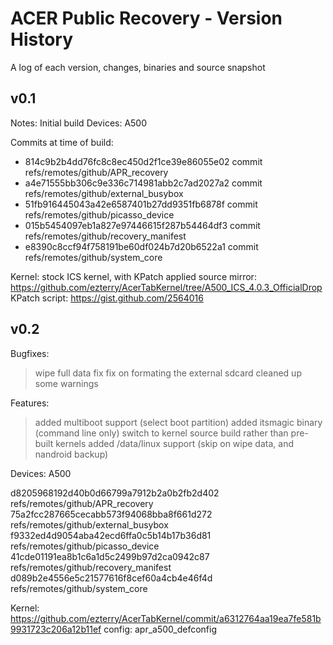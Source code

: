 ACER Public Recovery - Version History
======================================

A log of each version, changes, binaries and source snapshot

v0.1
----

Notes: Initial build
Devices: A500

Commits at time of build:

- 814c9b2b4dd76fc8c8ec450d2f1ce39e86055e02 commit refs/remotes/github/APR_recovery
- a4e71555bb306c9e336c714981abb2c7ad2027a2 commit refs/remotes/github/external_busybox
- 51fb916445043a42e6587401b27dd9351fb6878f commit refs/remotes/github/picasso_device
- 015b5454097eb1a827e97446615f287b54464df3 commit refs/remotes/github/recovery_manifest
- e8390c8ccf94f758191be60df024b7d20b6522a1 commit refs/remotes/github/system_core

Kernel: stock ICS kernel, with KPatch applied
source mirror: https://github.com/ezterry/AcerTabKernel/tree/A500_ICS_4.0.3_OfficialDrop
KPatch script: https://gist.github.com/2564016

v0.2
----

Bugfixes:
> wipe full data fix
> fix on formating the external sdcard
> cleaned up some warnings

Features:
> added multiboot support (select boot partition)
> added itsmagic binary (command line only)
> switch to kernel source build rather than pre-built kernels
> added /data/linux support (skip on wipe data, and nandroid backup)

Devices: A500

d8205968192d40b0d66799a7912b2a0b2fb2d402 refs/remotes/github/APR_recovery
75a2fcc287665cecabb573f94068bba8f661d272 refs/remotes/github/external_busybox
f9332ed4d9054aba42ecd6ffa0c5b14b17b36d81 refs/remotes/github/picasso_device
41cde01191ea8b1c6a1d5c2499b97d2ca0942c87 refs/remotes/github/recovery_manifest
d089b2e4556e5c21577616f8cef60a4cb4e46f4d refs/remotes/github/system_core

Kernel:
https://github.com/ezterry/AcerTabKernel/commit/a6312764aa19ea7fe581b9931723c206a12b11ef
config: apr_a500_defconfig